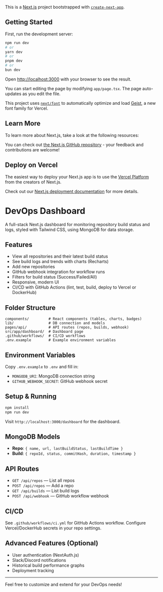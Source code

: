This is a [Next.js](https://nextjs.org) project bootstrapped with [`create-next-app`](https://nextjs.org/docs/app/api-reference/cli/create-next-app).

## Getting Started

First, run the development server:

```bash
npm run dev
# or
yarn dev
# or
pnpm dev
# or
bun dev
```

Open [http://localhost:3000](http://localhost:3000) with your browser to see the result.

You can start editing the page by modifying `app/page.tsx`. The page auto-updates as you edit the file.

This project uses [`next/font`](https://nextjs.org/docs/app/building-your-application/optimizing/fonts) to automatically optimize and load [Geist](https://vercel.com/font), a new font family for Vercel.

## Learn More

To learn more about Next.js, take a look at the following resources:

You can check out [the Next.js GitHub repository](https://github.com/vercel/next.js) - your feedback and contributions are welcome!

## Deploy on Vercel

The easiest way to deploy your Next.js app is to use the [Vercel Platform](https://vercel.com/new?utm_medium=default-template&filter=next.js&utm_source=create-next-app&utm_campaign=create-next-app-readme) from the creators of Next.js.

Check out our [Next.js deployment documentation](https://nextjs.org/docs/app/building-your-application/deploying) for more details.

# DevOps Dashboard

A full-stack Next.js dashboard for monitoring repository build status and logs, styled with Tailwind CSS, using MongoDB for data storage.

## Features

- View all repositories and their latest build status
- See build logs and trends with charts (Recharts)
- Add new repositories
- GitHub webhook integration for workflow runs
- Filters for build status (Success/Failed/All)
- Responsive, modern UI
- CI/CD with GitHub Actions (lint, test, build, deploy to Vercel or DockerHub)

## Folder Structure

```
components/         # React components (tables, charts, badges)
lib/                # DB connection and models
pages/api/          # API routes (repos, builds, webhook)
src/app/dashboard/  # Dashboard page
.github/workflows/  # CI/CD workflows
.env.example        # Example environment variables
```

## Environment Variables

Copy `.env.example` to `.env` and fill in:

- `MONGODB_URI`: MongoDB connection string
- `GITHUB_WEBHOOK_SECRET`: GitHub webhook secret

## Setup & Running

```bash
npm install
npm run dev
```

Visit `http://localhost:3000/dashboard` for the dashboard.

## MongoDB Models

- **Repo**: `{ name, url, lastBuildStatus, lastBuildTime }`
- **Build**: `{ repoId, status, commitHash, duration, timestamp }`

## API Routes

- `GET /api/repos` — List all repos
- `POST /api/repos` — Add a repo
- `GET /api/builds` — List build logs
- `POST /api/webhook` — GitHub workflow webhook

## CI/CD

See `.github/workflows/ci.yml` for GitHub Actions workflow. Configure Vercel/DockerHub secrets in your repo settings.

## Advanced Features (Optional)

- User authentication (NextAuth.js)
- Slack/Discord notifications
- Historical build performance graphs
- Deployment tracking

---

Feel free to customize and extend for your DevOps needs!
